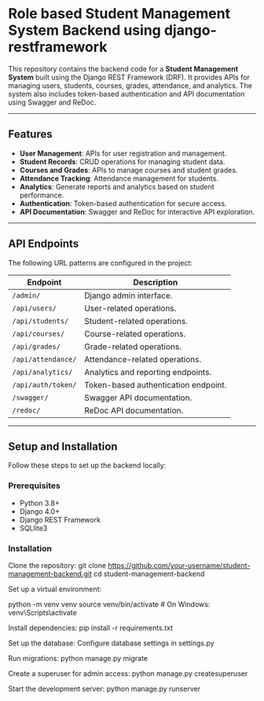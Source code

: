 # Role based Student Management System Backend using django-restframework

This repository contains the backend code for a **Student Management System** built using the Django REST Framework (DRF). It provides APIs for managing users, students, courses, grades, attendance, and analytics. The system also includes token-based authentication and API documentation using Swagger and ReDoc.

---

## Features

- **User Management**: APIs for user registration and management.
- **Student Records**: CRUD operations for managing student data.
- **Courses and Grades**: APIs to manage courses and student grades.
- **Attendance Tracking**: Attendance management for students.
- **Analytics**: Generate reports and analytics based on student performance.
- **Authentication**: Token-based authentication for secure access.
- **API Documentation**: Swagger and ReDoc for interactive API exploration.

---

## API Endpoints

The following URL patterns are configured in the project:

| Endpoint                  | Description                                  |
|---------------------------|----------------------------------------------|
| `/admin/`                 | Django admin interface.                     |
| `/api/users/`             | User-related operations.                    |
| `/api/students/`          | Student-related operations.                 |
| `/api/courses/`           | Course-related operations.                  |
| `/api/grades/`            | Grade-related operations.                   |
| `/api/attendance/`        | Attendance-related operations.              |
| `/api/analytics/`         | Analytics and reporting endpoints.          |
| `/api/auth/token/`        | Token-based authentication endpoint.        |
| `/swagger/`               | Swagger API documentation.                  |
| `/redoc/`                 | ReDoc API documentation.                    |

---

## Setup and Installation

Follow these steps to set up the backend locally:

### Prerequisites
- Python 3.8+
- Django 4.0+
- Django REST Framework
- SQLlite3

### Installation

Clone the repository:
   git clone https://github.com/your-username/student-management-backend.git
   cd student-management-backend

Set up a virtual environment:


python -m venv venv
source venv/bin/activate  # On Windows: venv\Scripts\activate

Install dependencies:
pip install -r requirements.txt

Set up the database:
Configure database settings in settings.py

Run migrations:
python manage.py migrate

Create a superuser for admin access:
python manage.py createsuperuser

Start the development server:
python manage.py runserver
